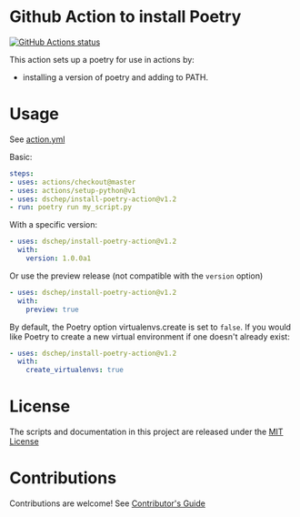 # Github Action to install Poetry

<p align="left">
  <a href="https://github.com/dschep/install-poetry-action"><img alt="GitHub Actions status" src="https://github.com/dschep/install-poetry-action/workflows/PR%20Checks/badge.svg"></a>
</p>

This action sets up a poetry for use in actions by:

- installing a version of poetry and adding to PATH.

# Usage

See [action.yml](action.yml)

Basic:
```yaml
steps:
- uses: actions/checkout@master
- uses: actions/setup-python@v1
- uses: dschep/install-poetry-action@v1.2
- run: poetry run my_script.py
```

With a specific version:
```yaml
- uses: dschep/install-poetry-action@v1.2
  with:
    version: 1.0.0a1
```

Or use the preview release (not compatible with the `version` option)
```yaml
- uses: dschep/install-poetry-action@v1.2
  with:
    preview: true
```

By default, the Poetry option virtualenvs.create is set to `false`. If you would
like Poetry to create a new virtual environment if one doesn't already exist:
```yaml
- uses: dschep/install-poetry-action@v1.2
  with:
    create_virtualenvs: true
```

# License

The scripts and documentation in this project are released under the [MIT License](LICENSE)

# Contributions

Contributions are welcome!  See [Contributor's Guide](docs/contributors.md)
